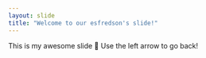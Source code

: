 ```yaml
---
layout: slide
title: "Welcome to our esfredson's slide!"
---
```

This is my awesome slide :tada:
Use the left arrow to go back!
